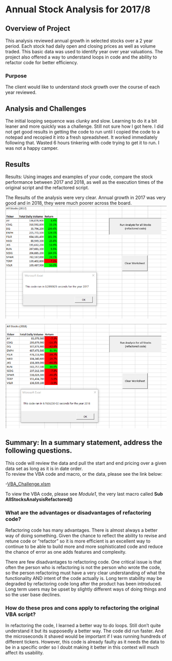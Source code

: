 # Annual Stock Analysis for 2017/8


## Overview of Project

This analysis reviewed annual growth in selected stocks over a 2 year period.  Each stock had daily open and closing prices as well as volume traded.   This basic data was used to identify year over year valuations.
The project also offered a way to understand loops in code and the ability to refactor code for better efficiency.

### Purpose

The client would like to understand stock growth over the course of each year reviewed.

## Analysis and Challenges

The initial looping sequence was clunky and slow.    Learning to do it a bit leaner and more quickly was a challenge.  Still not sure how I got here.   I did not get good results in getting the code to run until I copied the code to a notepad and recopied it into a fresh spreadsheet.  It worked immediately following that.  Wasted 6 hours tinkering with code trying to get it to run.   I was not a happy camper.   

## Results

Results: Using images and examples of your code, compare the stock performance between 2017 and 2018, as well as the execution times of the original script and the refactored script.

The Results of the analysis were very clear.  Annual growth in 2017 was very good and in 2018, they were much poorer across the board.
![VBA_Challenge_2017.png](VBA_Challenge_2017.png)


![VBA_Challenge_2018.png](VBA_Challenge_2018.png)


## Summary: In a summary statement, address the following questions.

This code will review the data and pull the start and end pricing over a given data set as long as it is in date order.   
To review the VBA code and macro, or the data, please see the link below:

-[VBA_Challenge.xlsm](VBA_Challenge.xlsm)

To view the VBA code, please see *Module1*, the very last macro called **Sub AllStocksAnalysisRefactored()**


### What are the advantages or disadvantages of refactoring code?

Refactoring code has many advantages.  There is almost always a better way of doing something.  Given the chance to reflect the ability to revise and retune code or “refactor” so it is more efficient is an excellent way to continue to be able to build more and more sophisticated code and reduce the chance of error as one adds features and complexity.

There are few disadvantages to refactoring code.  One critical issue is that often the person who is refactoring is not the person who wrote the code, so the person refactoring must have a very clear understanding of what the functionality AND intent of the code actually is.  Long term stability may be degraded by refactoring code long after the product has been introduced.   Long term users may be upset by slightly different ways of doing things and so the user base declines.

### How do these pros and cons apply to refactoring the original VBA script?

In refactoring the code, I learned a better way to do loops.  Still don’t quite understand it but its supposedly a better way.   The code did run faster.  And the microseconds it shaved would be important if I was running hundreds of different tickers.  However, this code is already faulty as it needs the data to be in a specific order so I doubt making it better in this context will much affect its usability.
